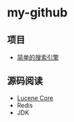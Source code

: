 # my-github

## 项目

- [简单的搜索引擎](https://github.com/fonxian/surfbird-search)

## 源码阅读

- [Lucene Core](https://github.com/fonxian/lucene-core-code-read)
- Redis
- JDK
